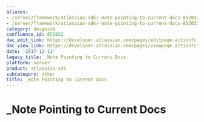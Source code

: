 ```yaml
---
aliases:
- /server/framework/atlassian-sdk/-note-pointing-to-current-docs-852032.html
- /server/framework/atlassian-sdk/-note-pointing-to-current-docs-852032.md
category: devguide
confluence_id: 852032
dac_edit_link: https://developer.atlassian.com/pages/editpage.action?cjm=wozere&pageId=852032
dac_view_link: https://developer.atlassian.com/pages/viewpage.action?cjm=wozere&pageId=852032
date: '2017-12-11'
legacy_title: _Note Pointing to Current Docs
platform: server
product: atlassian-sdk
subcategory: other
title: _Note Pointing to Current Docs
---
```

# \_Note Pointing to Current Docs














